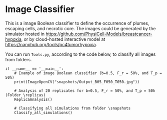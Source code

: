 # Image Classifier
 
This is a image Boolean classifier to define the occurrence of plumes, escaping cells, and necrotic core. The images could be generated by the simulator hosted in https://github.com/PhysiCell-Models/breastcancer-hypoxia, or by cloud-hosted interactive model at https://nanohub.org/tools/pc4tumorhypoxia.

You can run `Tools.py`, according to the code below,  to classify all images from folders.

```
if __name__ == '__main__':
    # Example of image Boolean classifier (b=0.5, F_r = 50%, and T_p = 50h) 
    print(ImageOpenCV("snapshots/Output_B05_F050_T050.jpg"))

    # Analysis of 20 replicates for b=0.5, F_r = 50%, and T_p = 50h (Folder \replicas)
    ReplicaAnalysis()

    # Classifying all simulations from folder \snapshots
    Classify_all_simulations()
```